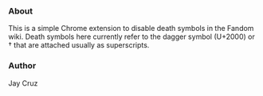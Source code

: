 ### About
This is a simple Chrome extension to disable death symbols in the Fandom wiki. Death symbols here currently refer to the dagger symbol (U+2000) or &#8224; that are attached usually as superscripts.

### Author
Jay Cruz